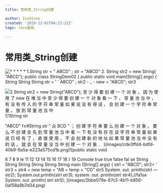 ```yaml
---
title: 常用类_String创建

author: IceStone
created: '2019-12-01T04:23:22Z'
tags: Java基础

---
```


# 常用类_String创建

![* 
* 
* 
* 
* 
1.String str = " 
ABCD" ; 
str = "ABCD" 
2. String str2 = new String( "ABCD"); 
public class StringDem02 { 
public static void main(String[] args) { 
String 
String 
String 
str = ' 
' ABCD" ; 
str2 - 
_ - new 
= "ABCD"; 
str3 ](images/79679ae5-1712-46e3-8b11-09408941bd21.png) 

![2.String str2 = new String("ABCD"); 
至 少 得 要 创 建 一 个 对 象 ， 因 为 使 用 了 new 在 堆 当 中 至 少 得 要 创 建 一 个 对 象 
看 一 下 ， 常 量 池 当 中 ， 有 没 有 传 入 的 字 苻 串 常 量 
如 果 说 没 有 得 话 ， 会 创 建 一 个 字 符 串 常 量 ， 放 到 常 量 池 当 中 ](images/3adaa29a-ea4b-4653-a834-0edb73e5ee27.png)![1String str 

"ABCD" 
f±#String str 
" 众 BCD " ； 创 建 字 符 串 
要 么 创 建 一 个 对 象 ， 要 么 不 创 建 
会 先 到 常 量 池 当 中 看 一 下 有 没 有 存 在 该 字 符 串 常 量 
如 果 说 已 经 有 了 ， 直 接 使 用 ， 不 会 创 建 新 的 地 址 
如 果 常 量 池 当 中 没 有 的 话 ， 就 会 在 常 量 没 当 中 创 建 一 个 对 象 ． ](images/cde3ffd4-bdfd-40b9-8a5a-e223a575cd1b.png)![public static void 

6 
7 
8 
9 
le 
11 
12 
13 
14 
15 
16 
17 
18 } 
19 
Console 
true 
true 
false 
fal se 
String 
String 
String 
String 
String 
String 
main (String[] args) { 
strl = "ABCD"; 
str2= ' 
str3 = 
str4 = 
new 
temp = "AB 
= temp + "CD" 
str5 
System. out. println(strl — 
str2); 
System.out.println(strl str3); 
system. out. println(strl str4);//fa1se 
System. out. println( strl 
str5); ](images/2bbe079e-87c5-4b11-b856-0af58a9b7d34.png)
